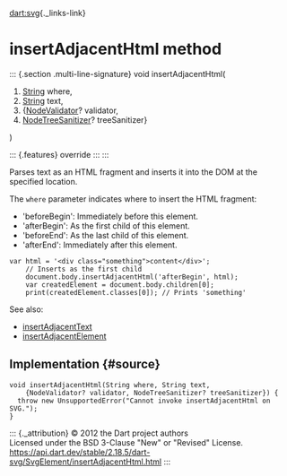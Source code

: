 [dart:svg](../../dart-svg/dart-svg-library){._links-link}

insertAdjacentHtml method
=========================

::: {.section .multi-line-signature}
void insertAdjacentHtml(

1.  [String](../../dart-core/string-class) where,
2.  [String](../../dart-core/string-class) text,
3.  {[NodeValidator](../../dart-html/nodevalidator-class)? validator,
4.  [NodeTreeSanitizer](../../dart-html/nodetreesanitizer-class)?
    treeSanitizer}

)

::: {.features}
override
:::
:::

Parses text as an HTML fragment and inserts it into the DOM at the
specified location.

The `where` parameter indicates where to insert the HTML fragment:

-   \'beforeBegin\': Immediately before this element.
-   \'afterBegin\': As the first child of this element.
-   \'beforeEnd\': As the last child of this element.
-   \'afterEnd\': Immediately after this element.

``` {.language-dart data-language="dart"}
var html = '<div class="something">content</div>';
    // Inserts as the first child
    document.body.insertAdjacentHtml('afterBegin', html);
    var createdElement = document.body.children[0];
    print(createdElement.classes[0]); // Prints 'something'
```

See also:

-   [insertAdjacentText](insertadjacenttext)
-   [insertAdjacentElement](insertadjacentelement)

Implementation {#source}
--------------

``` {.language-dart data-language="dart"}
void insertAdjacentHtml(String where, String text,
    {NodeValidator? validator, NodeTreeSanitizer? treeSanitizer}) {
  throw new UnsupportedError("Cannot invoke insertAdjacentHtml on SVG.");
}
```

::: {._attribution}
© 2012 the Dart project authors\
Licensed under the BSD 3-Clause \"New\" or \"Revised\" License.\
<https://api.dart.dev/stable/2.18.5/dart-svg/SvgElement/insertAdjacentHtml.html>
:::
